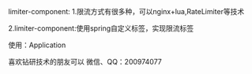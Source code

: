 limiter-component:
1.限流方式有很多种，可以nginx+lua,RateLimiter等技术

2.limiter-component:使用spring自定义标签，实现限流标签

使用：Application

喜欢钻研技术的朋友可以 微信、QQ：200974077


